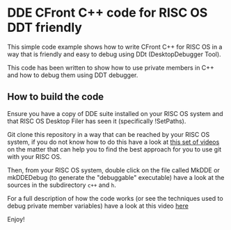 # DDE CFront C++ code for RISC OS DDT friendly

This simple code example shows how to write CFront C++ for RISC OS in a way that is friendly and easy to debug using DDt (DesktopDebugger Tool).

This code has been written to show how to use private members in C++ and how to debug them using DDT debugger.

## How to build the code

Ensure you have a copy of DDE suite installed on your RISC OS system and that RISC OS Desktop Filer has seen it (specifically !SetPaths).

Git clone this repository in a way that can be reached by your RISC OS system, if you do not know how to do this have a look at [this set of videos](https://www.youtube.com/playlist?list=PLEnraaJ9VQfWDl5T4D0P51pG89KRzj0n1) on the matter that can help you to find the best approach for you to use git with your RISC OS.

Then, from your RISC OS system, double click on the file called MkDDE or mkDDEDebug (to generate the "debuggable" executable) have a look at the sources in the subdirectory `c++` and `h`.

For a full description of how the code works (or see the techniques used to debug private member variables) have a look at this video [here](https://youtu.be/H54uwru9G5k)

Enjoy!
